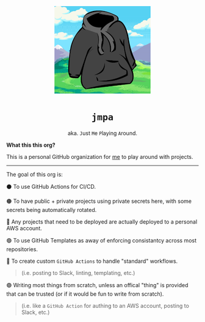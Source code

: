<p align="center">
  <img height=50% width=50% src="https://raw.githubusercontent.com/jmpa-io/.github/master/logo.png">
</p>

<div align="center">

# `jmpa`

aka. `J`ust `M`e `P`laying `A`round.

</div>

**What this this org?**

This is a personal GitHub organization for [me](https://github.com/jcleal) to play around with projects.

---

The goal of this org is:

⚫ To use GitHub Actions for CI/CD.

🟠 To have public + private projects using private secrets here, with some secrets being automatically rotated.

🔴 Any projects that need to be deployed are actually deployed to a personal AWS account.

🟢 To use GitHub Templates as away of enforcing consistantcy across most repositories.

🔵 To create custom `GitHub Actions` to handle "standard" workflows.

> (i.e. posting to Slack, linting, templating, etc.)

🟣 Writing most things from scratch, unless an offical "thing" is provided that can be trusted (or if it would be fun to write from scratch).

> (i.e. like a `GitHub Action` for authing to an AWS account, posting to Slack, etc.)
